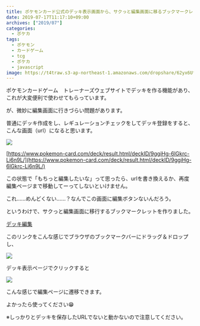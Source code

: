 ```yaml
---
title: ポケモンカード公式のデッキ表示画面から、サクっと編集画面に移るブックマークレット作りました
date: 2019-07-17T11:17:10+09:00
archives: ["2019/07"]
categories:
  - ポケカ
tags:
  - ポケモン
  - カードゲーム
  - tcg
  - ポケカ
  - javascript
image: https://t4traw.s3-ap-northeast-1.amazonaws.com/dropshare/62yx6Ufq9Pxgg9UF3Ltdfqxt4y3wnlMC.jpg
---
```

ポケモンカードゲーム　トレーナーズウェブサイトでデッキを作る機能があり、これが大変便利で使わせてもらっています。

が、微妙に編集画面に行きづらい問題があります。

<!--more-->

普通にデッキ作成をし、レギュレーションチェックをしてデッキ登録をすると、こんな画面（url）になると思います。

![](https://t4traw.s3-ap-northeast-1.amazonaws.com/dropshare/mwaZrj2sFPgGFa21h2d9fnkDzwriDAlJ.jpg)

[https://www.pokemon-card.com/deck/result.html/deckID/9ggiHg-6lGkrc-Li6n9L/](https://www.pokemon-card.com/deck/result.html/deckID/9ggiHg-6lGkrc-Li6n9L/)

この状態で「もちっと編集したいな」って思ったら、urlを書き換えるか、再度編集ページまで移動してーってしないといけません。

これ……めんどくない……？なんでこの画面に編集ボタンないんだろう。

というわけで、サクっと編集画面に移行するブックマークレットを作りました。

<a href="javascript:void(window.location.href = 'https://www.pokemon-card.com/deck/deck.html?deckID=' + document.location.href.match(/\/deckID\/(.*?)$/)[1].replace('/', ''))" class="button is-link">デッキ編集</a>

このリンクをこんな感じでブラウザのブックマークバーにドラッグ＆ドロップし、

![](https://t4traw.s3-ap-northeast-1.amazonaws.com/dropshare/KoaVVvzDbdYoiGeUuqvuSJFphIjvYmVr.gif)

デッキ表示ページでクリックすると

![](https://t4traw.s3-ap-northeast-1.amazonaws.com/dropshare/54sbdFAtaMfs9Q8viyP4hlYEDvawyGer.gif)

こんな感じで編集ページに遷移できます。

よかったら使ってください😁

※しっかりとデッキを保存したURLでないと動かないので注意してください。